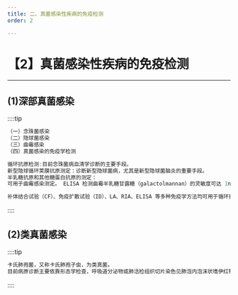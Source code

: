```yaml
---
title: 二、真菌感染性疾病的免疫检测
order: 2

---
```


# 【2】真菌感染性疾病的免疫检测

<kaodian :text="'免疫学检验记忆卡'" />

<!-- ###### 第二十二章 感染性疾病与感染免疫检测

> 临床免疫学检验 -->

<beitiM/>

---

## (1)深部真菌感染

<son :text="'免疫学检验记忆卡'" text251="(1)深部真菌感染" :textOption="[['了解','专业知识'],['掌握','专业知识'],['掌握','专业知识']]" />

::::tip

```js
（一）念珠菌感染
（二）隐球菌感染
（三）曲霉感染
（四）真菌感染的免疫学检测

循环抗原检测:目前念珠菌病血清学诊断的主要手段。
新型隐球循环荚膜抗原测定：诊断新型隐球菌病，尤其是新型隐球菌脑炎的重要手段。
半乳糖抗原和其他糖蛋白抗原的测定：
可用于曲霉感染测定。 ELISA 检测曲霉半乳糖甘露糖（galactolmannan）的灵敏度可达 1ng／μl，＞ 100 ng／μl 时可考虑侵袭性肺曲霉病。使用纯化的菌壁糖类抗原，放射免疫法（RIA）测定，阳性率 78%、特异性 80%。LA 法测定＞ 45kD 的半乳糖抗原及一些低分子量抗原，对一些侵袭性肺曲霉病诊断的敏感性达 95%。 2.循环抗体检测

补体结合试验（CF）、免疫扩散试验（ID）、LA、RIA、ELISA 等多种免疫学方法均可用于循环抗体检测。组织胞浆菌病、球孢子菌病检测特异性抗体意义较大，孢子丝菌病在培养阴性而又高度怀疑时也可应用。抗体水平 4 倍以上增高被认为具有临床意义，间隔 2 ～ 3 周的连续动态观察更有意义。
```

::::

## (2)类真菌感染

<son :text="'免疫学检验记忆卡'" text252="(2)类真菌感染" :textOption="[['了解','专业知识'],['了解','专业知识'],['了解','专业知识']]" />

::::tip

```js
卡氏肺孢菌，又称卡氏肺孢子虫，为类真菌。
目前病原诊断主要依靠形态学检查，呼吸道分泌物或肺活检组织切片染色见肺泡内泡沫状嗜伊红物质中富含本病原体。支气管灌洗术和支气管肺活检时本病原体发现率可达 90%。近年来，ELISA 和胶乳微粒凝集试验被用于检测抗原抗体和相应抗原，同时分子生物学技术（如 PCR）也被用于快速早期诊断。
```

::::
